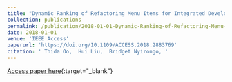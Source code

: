 ```yaml
---
title: "Dynamic Ranking of Refactoring Menu Items for Integrated Development Environment"
collection: publications
permalink: /publication/2018-01-01-Dynamic-Ranking-of-Refactoring-Menu-Items-for-Integrated-Development-Environment
date: 2018-01-01
venue: 'IEEE Access'
paperurl: 'https://doi.org/10.1109/ACCESS.2018.2883769'
citation: ' Thida Oo,  Hui Liu,  Bridget Nyirongo, '
---
```

[Access paper here](https://doi.org/10.1109/ACCESS.2018.2883769){:target="_blank"}
